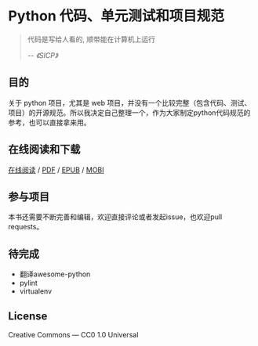 # Python 代码、单元测试和项目规范

> 代码是写给人看的, 顺带能在计算机上运行  
>
> -- <cite>《SICP》</cite>

## 目的
关于 python 项目，尤其是 web 项目，并没有一个比较完整（包含代码、测试、项目）的开源规范。所以我决定自己整理一个，作为大家制定python代码规范的参考，也可以直接拿来用。

## 在线阅读和下载
[在线阅读](https://python-guide.gitbooks.io/python-style-guide/content/) / [PDF](https://www.gitbook.com/download/pdf/book/python-guide/python-style-guide) / [EPUB](https://www.gitbook.com/download/epub/book/python-guide/python-style-guide) / [MOBI](https://www.gitbook.com/download/mobi/book/python-guide/python-style-guide)

## 参与项目
本书还需要不断完善和编辑，欢迎直接评论或者发起issue，也欢迎pull requests。

## 待完成
- 翻译awesome-python
- pylint
- virtualenv


## License
Creative Commons — CC0 1.0 Universal
